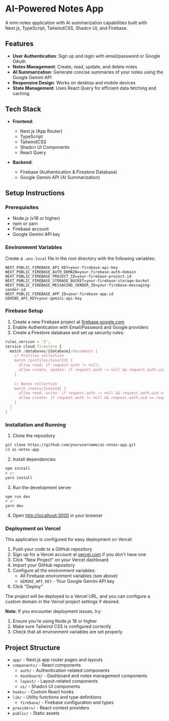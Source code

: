 # AI-Powered Notes App

A mini notes application with AI summarization capabilities built with Next.js, TypeScript, TailwindCSS, Shadcn UI, and Firebase.

## Features

- **User Authentication**: Sign up and login with email/password or Google OAuth
- **Notes Management**: Create, read, update, and delete notes
- **AI Summarization**: Generate concise summaries of your notes using the Google Gemini API
- **Responsive Design**: Works on desktop and mobile devices
- **State Management**: Uses React Query for efficient data fetching and caching

## Tech Stack

- **Frontend**:
  - Next.js (App Router)
  - TypeScript
  - TailwindCSS
  - Shadcn UI Components
  - React Query

- **Backend**:
  - Firebase (Authentication & Firestore Database)
  - Google Gemini API (AI Summarization)

## Setup Instructions

### Prerequisites

- Node.js (v18 or higher)
- npm or yarn
- Firebase account
- Google Gemini API key

### Environment Variables

Create a `.env.local` file in the root directory with the following variables:

```
NEXT_PUBLIC_FIREBASE_API_KEY=your-firebase-api-key
NEXT_PUBLIC_FIREBASE_AUTH_DOMAIN=your-firebase-auth-domain
NEXT_PUBLIC_FIREBASE_PROJECT_ID=your-firebase-project-id
NEXT_PUBLIC_FIREBASE_STORAGE_BUCKET=your-firebase-storage-bucket
NEXT_PUBLIC_FIREBASE_MESSAGING_SENDER_ID=your-firebase-messaging-sender-id
NEXT_PUBLIC_FIREBASE_APP_ID=your-firebase-app-id
GEMINI_API_KEY=your-gemini-api-key
```

### Firebase Setup

1. Create a new Firebase project at [firebase.google.com](https://firebase.google.com)
2. Enable Authentication with Email/Password and Google providers
3. Create a Firestore database and set up security rules:

```javascript
rules_version = '2';
service cloud.firestore {
  match /databases/{database}/documents {
    // Profiles collection
    match /profiles/{userId} {
      allow read: if request.auth != null;
      allow create, update: if request.auth != null && request.auth.uid == userId;
    }
    
    // Notes collection
    match /notes/{noteId} {
      allow read, write: if request.auth != null && request.auth.uid == resource.data.user_id;
      allow create: if request.auth != null && request.auth.uid == request.resource.data.user_id;
    }
  }
}
```

### Installation and Running

1. Clone the repository
```bash
git clone https://github.com/yourusername/ai-notes-app.git
cd ai-notes-app
```

2. Install dependencies
```bash
npm install
# or
yarn install
```

3. Run the development server
```bash
npm run dev
# or
yarn dev
```

4. Open [http://localhost:3000](http://localhost:3000) in your browser

### Deployment on Vercel

This application is configured for easy deployment on Vercel:

1. Push your code to a GitHub repository
2. Sign up for a Vercel account at [vercel.com](https://vercel.com) if you don't have one
3. Click "New Project" on your Vercel dashboard
4. Import your GitHub repository
5. Configure all the environment variables:
   - All Firebase environment variables (see above)
   - `GEMINI_API_KEY` - Your Google Gemini API key
6. Click "Deploy"

The project will be deployed to a Vercel URL, and you can configure a custom domain in the Vercel project settings if desired.

**Note**: If you encounter deployment issues, try:
1. Ensure you're using Node.js 18 or higher
2. Make sure Tailwind CSS is configured correctly
3. Check that all environment variables are set properly

## Project Structure

- `app/` - Next.js app router pages and layouts
- `components/` - React components
  - `auth/` - Authentication-related components
  - `dashboard/` - Dashboard and notes management components
  - `layout/` - Layout-related components
  - `ui/` - Shadcn UI components
- `hooks/` - Custom React hooks
- `lib/` - Utility functions and type definitions
  - `firebase/` - Firebase configuration and types
- `providers/` - React context providers
- `public/` - Static assets

